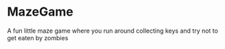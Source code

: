 # MazeGame
A fun little maze game where you run around collecting keys and try not to get eaten by zombies
